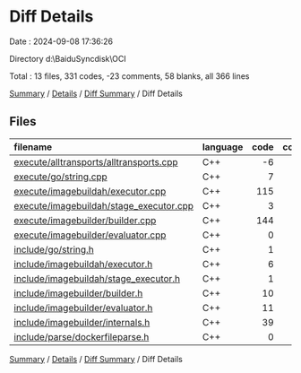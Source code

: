 # Diff Details

Date : 2024-09-08 17:36:26

Directory d:\\BaiduSyncdisk\\OCI

Total : 13 files,  331 codes, -23 comments, 58 blanks, all 366 lines

[Summary](results.md) / [Details](details.md) / [Diff Summary](diff.md) / Diff Details

## Files
| filename | language | code | comment | blank | total |
| :--- | :--- | ---: | ---: | ---: | ---: |
| [execute/alltransports/alltransports.cpp](/execute/alltransports/alltransports.cpp) | C++ | -6 | 7 | -1 | 0 |
| [execute/go/string.cpp](/execute/go/string.cpp) | C++ | 7 | 0 | 0 | 7 |
| [execute/imagebuildah/executor.cpp](/execute/imagebuildah/executor.cpp) | C++ | 115 | -62 | 3 | 56 |
| [execute/imagebuildah/stage_executor.cpp](/execute/imagebuildah/stage_executor.cpp) | C++ | 3 | 0 | 5 | 8 |
| [execute/imagebuilder/builder.cpp](/execute/imagebuilder/builder.cpp) | C++ | 144 | 12 | 23 | 179 |
| [execute/imagebuilder/evaluator.cpp](/execute/imagebuilder/evaluator.cpp) | C++ | 0 | 0 | 2 | 2 |
| [include/go/string.h](/include/go/string.h) | C++ | 1 | 0 | -1 | 0 |
| [include/imagebuildah/executor.h](/include/imagebuildah/executor.h) | C++ | 6 | 0 | 0 | 6 |
| [include/imagebuildah/stage_executor.h](/include/imagebuildah/stage_executor.h) | C++ | 1 | 0 | 0 | 1 |
| [include/imagebuilder/builder.h](/include/imagebuilder/builder.h) | C++ | 10 | 0 | 5 | 15 |
| [include/imagebuilder/evaluator.h](/include/imagebuilder/evaluator.h) | C++ | 11 | 0 | 4 | 15 |
| [include/imagebuilder/internals.h](/include/imagebuilder/internals.h) | C++ | 39 | 2 | 11 | 52 |
| [include/parse/dockerfileparse.h](/include/parse/dockerfileparse.h) | C++ | 0 | 18 | 7 | 25 |

[Summary](results.md) / [Details](details.md) / [Diff Summary](diff.md) / Diff Details